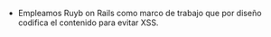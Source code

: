 * Empleamos Ruyb on Rails como marco de trabajo que por diseño codifica el
  contenido para evitar XSS.
